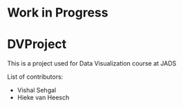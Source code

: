 # Work in Progress 

# DVProject
This is a project used for Data Visualization course at JADS 

List of contributors:
- Vishal Sehgal
- Hieke van Heesch